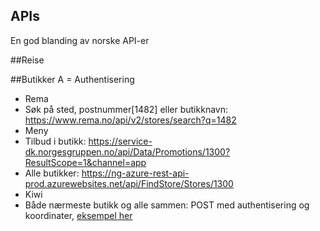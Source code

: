 ## APIs
En god blanding av norske API-er

##Reise

##Butikker
A = Authentisering
  - Rema
   - Søk på sted, postnummer[1482] eller butikknavn: https://www.rema.no/api/v2/stores/search?q=1482
  - Meny
   - Tilbud i butikk: https://service-dk.norgesgruppen.no/api/Data/Promotions/1300?ResultScope=1&channel=app
   - Alle butikker: https://ng-azure-rest-api-prod.azurewebsites.net/api/FindStore/Stores/1300
  - Kiwi
   - Både nærmeste butikk og alle sammen: POST med authentisering og koordinater, [eksempel her](kiwi.txt)

